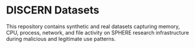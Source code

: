 # DISCERN Datasets

This repository contains synthetic and real datasets capturing
memory, CPU, process, network, and file activity on SPHERE
research infrastructure during malicious and legitimate use patterns.